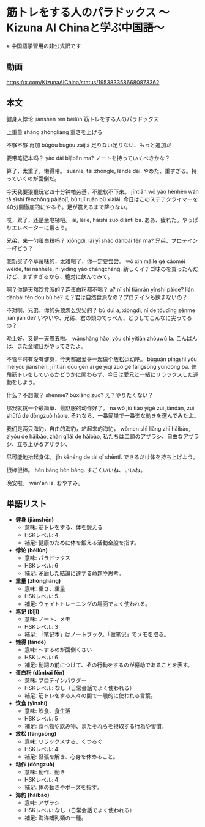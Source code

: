 # 筋トレをする人のパラドックス 〜Kizuna AI Chinaと学ぶ中国語〜
※ 中国語学習用の非公式訳です

## 動画
https://x.com/KizunaAIChina/status/1953833586680873362

## 本文

健身人悖论
jiànshēn rén bèilùn
筋トレをする人のパラドックス

上重量
shàng zhòngliàng
重さを上げろ

不够不够 再加
bùgòu bùgòu zàijiā
足りない足りない、もっと追加だ

要带笔记本吗？
yào dài bǐjìběn ma?
ノートを持っていくべきかな？

算了，太重了，懒得带。
suànle, tài zhòngle, lǎndé dài.
やめた、重すぎる。持っていくのが面倒だ。

今天我要狠狠玩它四十分钟帕劳基，不腿软不下来。
jīntiān wǒ yào hěnhěn wán tā sìshí fēnzhōng pàláojī, bù tuǐ ruǎn bù xiàlái.
今日はこのステアクライマーを40分間徹底的にやるぞ。足が震えるまで降りない。

哎，累了，还是坐电梯吧。
ài, lèile, háishì zuò diàntī ba.
ああ、疲れた。やっぱりエレベーターに乗ろう。

兄弟，来一勺蛋白粉吗？
xiōngdì, lái yī sháo dànbái fěn ma?
兄弟、プロテイン一杯どう？

我新买了个草莓味的，太难喝了，你一定要尝尝。
wǒ xīn mǎile gè cǎoméi wèide, tài nánhēle, nǐ yīdìng yào chángcháng.
新しくイチゴ味のを買ったんだけど、まずすぎるから、絶対に飲んでみて。

啊？你是天然饮食派的？连蛋白粉都不喝？
a? nǐ shì tiānrán yǐnshí pàide? lián dànbái fěn dōu bù hē?
え？君は自然食派なの？プロテインも飲まないの？

不对啊，兄弟，你的头顶怎么尖尖的？
bù duì a, xiōngdì, nǐ de tóudǐng zěnme jiān jiān de?
いやいや、兄弟、君の頭のてっぺん、どうしてこんなに尖ってるの？

晚上好，又是一天周五啦。
wǎnshàng hǎo, yòu shì yītiān zhōuwǔ la.
こんばんは、また金曜日がやってきたよ。

不管平时有没有健身，今天都跟爱哥一起做个放松运动吧。
bùguǎn píngshí yǒu méiyǒu jiànshēn, jīntiān dōu gēn ài gē yīqǐ zuò gè fàngsōng yùndòng ba.
普段筋トレをしているかどうかに関わらず、今日は愛兄と一緒にリラックスした運動をしよう。

什么？不想做？
shénme? bùxiǎng zuò?
え？やりたくない？

那我就挑一个最简单、最舒服的动作好了。
nà wǒ jiù tiāo yīgè zuì jiǎndān, zuì shūfú de dòngzuò hǎole.
それなら、一番簡単で一番楽な動きを選んでみたよ。

我们是两只海豹，自由的海豹，站起来的海豹，
wǒmen shì liǎng zhī hǎibào, zìyóu de hǎibào, zhàn qǐlái de hǎibào,
私たちは二頭のアザラシ、自由なアザラシ、立ち上がるアザラシ、

尽可能地抬起身体。
jǐn kěnéng de tái qǐ shēntǐ.
できるだけ体を持ち上げよう。

很棒很棒。
hěn bàng hěn bàng.
すごくいいね、いいね。

晚安啦。
wǎn'ān la.
おやすみ。

## 単語リスト

* **健身 (jiànshēn)**
    - 意味: 筋トレをする、体を鍛える
    - HSKレベル: 4
    - 補足: 健康のために体を鍛える活動全般を指す。
* **悖论 (bèilùn)**
    - 意味: パラドックス
    - HSKレベル: 6
    - 補足: 矛盾した結論に達する命題や思考。
* **重量 (zhòngliàng)**
    - 意味: 重さ、重量
    - HSKレベル: 5
    - 補足: ウェイトトレーニングの場面でよく使われる。
* **笔记 (bǐjì)**
    - 意味: ノート、メモ
    - HSKレベル: 3
    - 補足: 「笔记本」はノートブック。「做笔记」でメモを取る。
* **懒得 (lǎndé)**
    - 意味: 〜するのが面倒くさい
    - HSKレベル: 6
    - 補足: 動詞の前につけて、その行動をするのが億劫であることを表す。
* **蛋白粉 (dànbái fěn)**
    - 意味: プロテインパウダー
    - HSKレベル: なし（日常会話でよく使われる）
    - 補足: 筋トレをする人々の間で一般的に使われる言葉。
* **饮食 (yǐnshí)**
    - 意味: 飲食、食生活
    - HSKレベル: 5
    - 補足: 食べ物や飲み物、またそれらを摂取する行為や習慣。
* **放松 (fàngsōng)**
    - 意味: リラックスする、くつろぐ
    - HSKレベル: 4
    - 補足: 緊張を解き、心身を休めること。
* **动作 (dòngzuò)**
    - 意味: 動作、動き
    - HSKレベル: 4
    - 補足: 体の動きやポーズを指す。
* **海豹 (hǎibào)**
    - 意味: アザラシ
    - HSKレベル: なし（日常会話でよく使われる）
    - 補足: 海洋哺乳類の一種。
